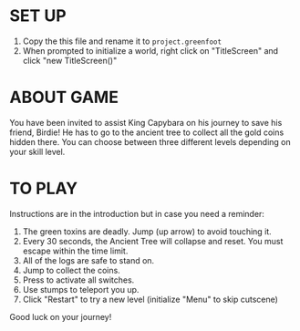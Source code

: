 # SET  UP
1. Copy the this file and rename it to `project.greenfoot`
2. When prompted to initialize a world, right click on "TitleScreen" and click "new TitleScreen()"

# ABOUT GAME
You have been invited to assist King Capybara on his journey to save his friend, Birdie! He has to go to the ancient tree to collect all the gold coins hidden there. You can choose between three different levels depending on your skill level.

# TO PLAY
Instructions are in the introduction but in case you need a reminder:
1. The green toxins are deadly. Jump (up arrow) to avoid touching it.
2. Every 30 seconds, the Ancient Tree will collapse and reset. You must escape within the time limit.
3. All of the logs are safe to stand on.
4. Jump to collect the coins.
5. Press <e> to activate all switches.
6. Use stumps to teleport you up.
7. Click "Restart" to try a new level (initialize "Menu" to skip cutscene)

Good luck on your journey!